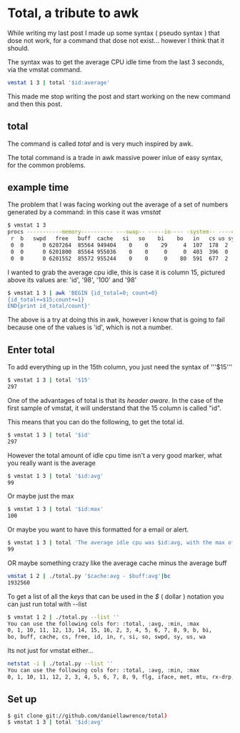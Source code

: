 # Total, a tribute to awk

While writing my last post I made up some syntax ( pseudo syntax ) that dose not work, for a command that dose not exist... however I think that it should.

The syntax was to get the average CPU idle time from the last 3 seconds, via the vmstat command.

```sh
vmstat 1 3 | total '$id:average'
```


This made me stop writing the post and start working on the new command and then this post.

total
------

The command is called *total* and is very much inspired by awk.

The total command is a trade in awk massive power inlue of easy syntax, for the common problems.


example time
-------------

The problem that I was facing working out the average of a set of numbers generated by a command: in this case it was *vmstat*

```sh
$ vmstat 1 3
procs -----------memory---------- ---swap-- -----io---- -system-- ----cpu----
 r  b   swpd   free   buff  cache   si   so    bi    bo   in   cs us sy id wa
 0  0      0 6207264  85564 949404    0    0    29     4  107  178  2  1 98  0
 0  0      0 6201800  85564 955036    0    0     0     0  403  396  0  0 100  0
 0  0      0 6201552  85572 955244    0    0     0    80  591  677  2  1 98  0
```

I wanted to grab the average cpu idle, this is case it is column 15, pictured above its values are: 'id', '98', '100' and '98'

```sh
$ vmstat 1 3 | awk 'BEGIN {id_total=0; count=0}
{id_total+=$15;count+=1}
END{print id_total/count}'
```

The above is a try at doing this in awk, however i know that is going to fail because one of the values is 'id', which is not a number.

Enter total
-----------

To add everything up in the 15th column, you just need the syntax of '''$15'''

```sh
$ vmstat 1 3 | total '$15'
297
```

One of the advantages of total is that its *header aware*.
In the case of the first sample of vmstat, it will understand that the 15 column is called "id".

This means that you can do the following, to get the total id.

```sh
$ vmstat 1 3 | total '$id'
297
```

However the total amount of idle cpu time isn't a very good marker, what you really want is the average

```sh
$ vmstat 1 3 | total '$id:avg'
99
```

Or maybe just the max

```sh
$ vmstat 1 3 | total '$id:max'
100
```

Or maybe you want to have this formatted for a email or alert.

```sh
$ vmstat 1 3 | total 'The average idle cpu was $id:avg, with the max of $id:max'
99
```

OR maybe something crazy like the average cache minus the average buff

```sh
vmstat 1 2 | ./total.py '$cache:avg - $buff:avg'|bc
1932560
```

To get a list of all the *keys* that can be used in the *$* ( dollar ) notation you can just run total with --list

```sh
$ vmstat 1 2 | ./total.py --list ''
You can use the following cols for: :total, :avg, :min, :max
0, 1, 10, 11, 12, 13, 14, 15, 16, 2, 3, 4, 5, 6, 7, 8, 9, b, bi,
bo, buff, cache, cs, free, id, in, r, si, so, swpd, sy, us, wa
```

Its not just for vmstat either...

```sh
netstat -i | ./total.py --list ''
You can use the following cols for: :total, :avg, :min, :max
0, 1, 10, 11, 12, 2, 3, 4, 5, 6, 7, 8, 9, flg, iface, met, mtu, rx-drp, rx-err, rx-ok, rx-ovr, tx-drp, tx-err, tx-ok, tx-ovr
```

Set up
--------

```sh
$ git clone git://github.com/daniellawrence/total)
$ vmstat 1 3 | total '$id:avg'
```
